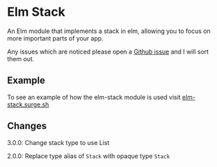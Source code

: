 # Elm Stack

An Elm module that implements a stack in elm, allowing you to focus on more important parts of your app.

Any issues which are noticed please open a [Github issue][issues] and I will sort them out.

[issues]: https://github.com/mhoare/elm-stack/issues

## Example

To see an example of how the elm-stack module is used visit [elm-stack.surge.sh][example]

[example]: https://elm-stack.surge.sh

## Changes
3.0.0: Change stack type to use List

2.0.0: Replace type alias of `Stack` with opaque type `Stack`
